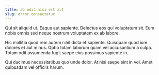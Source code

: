 ```yaml
---
title: ab odit nisi est aut
slug: error consectetur
---
```


Qui sit aliquid ut. Eaque aut sapiente. Delectus eos qui voluptatum sit. Eum nobis omnis sed neque nostrum voluptatem ex ab labore.

Hic mollitia quod rem autem nihil dicta et sapiente. Quisquam quod iure dolores et aut minus. Optio totam laborum quam vel accusantium a culpa. Totam odit assumenda fugit saepe eius possimus sapiente in.

Qui ducimus necessitatibus quo unde dolor. At nisi saepe sint in vel. Amet quibusdam vel officiis harum.
